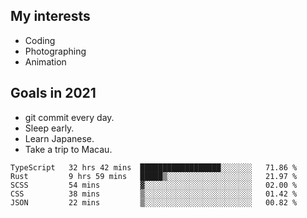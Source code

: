 ## My interests

- Coding
- Photographing
- Animation

## Goals in 2021

- git commit every day.
- Sleep early.
- Learn Japanese.
- Take a trip to Macau.

<!--START_SECTION:waka-->
```text
TypeScript   32 hrs 42 mins  ██████████████████░░░░░░░   71.86 % 
Rust         9 hrs 59 mins   █████▒░░░░░░░░░░░░░░░░░░░   21.97 % 
SCSS         54 mins         ▓░░░░░░░░░░░░░░░░░░░░░░░░   02.00 % 
CSS          38 mins         ▒░░░░░░░░░░░░░░░░░░░░░░░░   01.42 % 
JSON         22 mins         ▒░░░░░░░░░░░░░░░░░░░░░░░░   00.82 % 
```
<!--END_SECTION:waka-->
